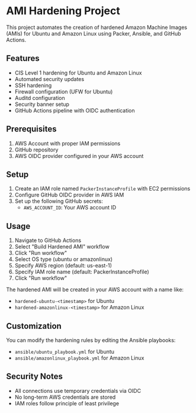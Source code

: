 # AMI Hardening Project

This project automates the creation of hardened Amazon Machine Images (AMIs) for Ubuntu and Amazon Linux using Packer, Ansible, and GitHub Actions.

## Features

- CIS Level 1 hardening for Ubuntu and Amazon Linux
- Automated security updates
- SSH hardening
- Firewall configuration (UFW for Ubuntu)
- Auditd configuration
- Security banner setup
- GitHub Actions pipeline with OIDC authentication

## Prerequisites

1. AWS Account with proper IAM permissions
2. GitHub repository
3. AWS OIDC provider configured in your AWS account

## Setup

1. Create an IAM role named `PackerInstanceProfile` with EC2 permissions
2. Configure GitHub OIDC provider in AWS IAM
3. Set up the following GitHub secrets:
   - `AWS_ACCOUNT_ID`: Your AWS account ID

## Usage

1. Navigate to GitHub Actions
2. Select "Build Hardened AMI" workflow
3. Click "Run workflow"
4. Select OS type (ubuntu or amazonlinux)
5. Specify AWS region (default: us-east-1)
6. Specify IAM role name (default: PackerInstanceProfile)
7. Click "Run workflow"

The hardened AMI will be created in your AWS account with a name like:
- `hardened-ubuntu-<timestamp>` for Ubuntu
- `hardened-amazonlinux-<timestamp>` for Amazon Linux

## Customization

You can modify the hardening rules by editing the Ansible playbooks:
- `ansible/ubuntu_playbook.yml` for Ubuntu
- `ansible/amazonlinux_playbook.yml` for Amazon Linux

## Security Notes

- All connections use temporary credentials via OIDC
- No long-term AWS credentials are stored
- IAM roles follow principle of least privilege